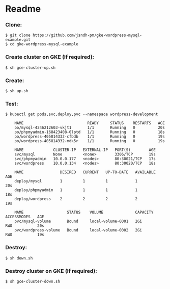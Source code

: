 
# Readme


### Clone:

    $ git clone https://github.com/jsndh-pm/gke-wordpress-mysql-example.git
    $ cd gke-wordpress-mysql-example

### Create cluster on GKE (If required):

    $ sh gce-cluster-up.sh

### Create: 

    $ sh up.sh
    
### Test:

	$ kubectl get pods,svc,deploy,pvc --namespace wordpress-development
	
		NAME                            READY     STATUS    RESTARTS   AGE
		po/mysql-4246212603-vkjt1       1/1       Running   0          20s
		po/phpmyadmin-168423408-0lptd   1/1       Running   0          18s
		po/wordpress-405814332-cfbdb    1/1       Running   0          19s
		po/wordpress-405814332-mdk5r    1/1       Running   0          19s
		
		NAME             CLUSTER-IP   EXTERNAL-IP   PORT(S)        AGE
		svc/mysql        None         <none>        3306/TCP       19s
		svc/phpmyadmin   10.0.0.177   <nodes>       80:30021/TCP   17s
		svc/wordpress    10.0.0.134   <nodes>       80:30020/TCP   18s
		
		NAME                DESIRED   CURRENT   UP-TO-DATE   AVAILABLE   AGE
		deploy/mysql        1         1         1            1           20s
		deploy/phpmyadmin   1         1         1            1           18s
		deploy/wordpress    2         2         2            2           19s
		
		NAME                   STATUS    VOLUME              CAPACITY   ACCESSMODES   AGE
		pvc/mysql-volume       Bound     local-volume-0001   2Gi        RWO           20s
		pvc/wordpress-volume   Bound     local-volume-0002   2Gi        RWO           19s    
	    
	 

    
### Destroy:

    $ sh down.sh
    
### Destroy cluster on GKE (If required):

    $ sh gce-cluster-down.sh
   
